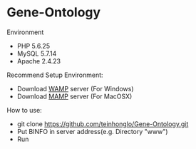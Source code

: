 # Gene-Ontology
Environment
  - PHP 5.6.25
  - MySQL 5.7.14
  - Apache 2.4.23

Recommend Setup Environment:
  - Download [WAMP](http://www.wampserver.com/en/) server (For Windows)
  - Download [MAMP](https://www.mamp.info/en/) server (For MacOSX)

How to use:
  - git clone https://github.com/teinhonglo/Gene-Ontology.git
  - Put BINFO in server address(e.g. Directory "www")
  - Run